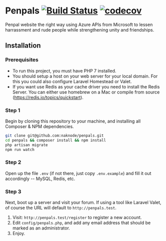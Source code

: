 # Penpals [![Build Status](https://travis-ci.org/naknode/penpals.svg?branch=master)](https://travis-ci.org/naknode/penpals) [![codecov](https://codecov.io/gh/naknode/penpals/branch/master/graph/badge.svg)](https://codecov.io/gh/naknode/penpals)

Penpal website the right way using Azure APIs from Microsoft to lessen harrassment and rude people while strengthening unity and friendships.

## Installation

### Prerequisites

* To run this project, you must have PHP 7 installed.
* You should setup a host on your web server for your local domain. For this you could also configure Laravel Homestead or Valet.
* If you want use Redis as your cache driver you need to install the Redis Server. You can either use homebrew on a Mac or compile from source (https://redis.io/topics/quickstart).

### Step 1

Begin by cloning this repository to your machine, and installing all Composer & NPM dependencies.

```bash
git clone git@github.com:naknode/penpals.git
cd penpals && composer install && npm install
php artisan migrate
npm run watch
```

### Step 2

Open up the file `.env` (if not there, just copy `.env.example`) and fill it out accordingly -- MySQL, Redis, etc.

### Step 3

Next, boot up a server and visit your forum. If using a tool like Laravel Valet, of course the URL will default to `http://penpals.test`.

1. Visit: `http://penpals.test/register` to register a new  account.
2. Edit `config/penpals.php`, and add any email address that should be marked as an administrator.
3. Enjoy.